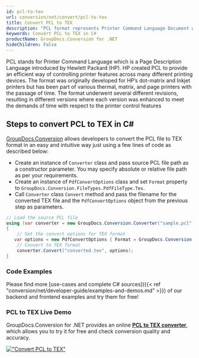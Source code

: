 ```yaml
---
id: pcl-to-tex
url: conversion/net/convert/pcl-to-tex
title: Convert PCL to TEX
description: "PCL format represents Printer Command Language Document with .pcl extension. Learn how to convert PCL to TEX file programmatically in C# language using GroupDocs.Conversion for .NET library."
keywords: Convert PCL to TEX in C#
productName: GroupDocs.Conversion for .NET
hideChildren: False
---
```


PCL stands for Printer Command Language which is a Page Description Language introduced by Hewlett Packard (HP). HP created PCL to provide an efficient way of controlling printer features across many different printing devices. The format was originally developed for HP’s dot-matrix and Inkjet printers but has been part of various thermal, matrix, and page printers with the passage of time. The format underwent several different revisions, resulting in different versions where each version was enhanced to meet the demands of time with respect to the printer control features

## Steps to convert PCL to TEX in C#

[GroupDocs.Conversion](https://products.groupdocs.com/conversion/net) allows developers to convert the PCL file to TEX format in an easy and intuitive way just using a few lines of code as described below:

* Create an instance of `Converter` class and pass source PCL file path as a constructor parameter. You may specify absolute or relative file path as per your requirements. 
* Create an instance of `PdfConvertOptions` class and set `Format` property to `GroupDocs.Conversion.FileTypes.PdfFileType.Tex`.
* Call `Converter` class `Convert` method and pass the filename for the converted TEX file and the `PdfConvertOptions` object from the previous step as parameters.

```csharp
// Load the source PCL file
using (var converter = new GroupDocs.Conversion.Converter("sample.pcl"))
{
    // Set the convert options for TEX format
   var options = new PdfConvertOptions { Format = GroupDocs.Conversion.FileTypes.PdfFileType.Tex };
    // Convert to TEX format
    converter.Convert("converted.tex", options);
}
```

### Code Examples

Please find more [use-cases and complete C# sources]({{< ref "conversion/net/developer-guide/examples-and-demos.md" >}}) of our backend and frontend examples and try them for free!

### PCL to TEX Live Demo

GroupDocs.Conversion for .NET provides an online [**PCL to TEX converter**](https://products.groupdocs.app/conversion/pcl-to-tex), which allows you to try it for free and check conversion quality and accuracy.

[!["Convert PCL to TEX"](conversion/net/images/convert-to-tex/convert-pcl-to-tex.png)](https://products.groupdocs.app/conversion/pcl-to-tex)